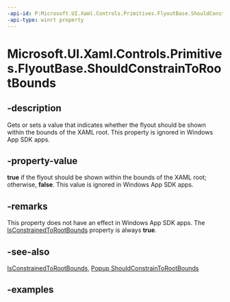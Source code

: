```yaml
---
-api-id: P:Microsoft.UI.Xaml.Controls.Primitives.FlyoutBase.ShouldConstrainToRootBounds
-api-type: winrt property
---
```


<!-- Property syntax.
public bool ShouldConstrainToRootBounds { get;  set; }
-->

# Microsoft.UI.Xaml.Controls.Primitives.FlyoutBase.ShouldConstrainToRootBounds

## -description

Gets or sets a value that indicates whether the flyout should be shown within the bounds of the XAML root. This property is ignored in Windows App SDK apps.

## -property-value

**true** if the flyout should be shown within the bounds of the XAML root; otherwise, **false**. This value is ignored in Windows App SDK apps.

## -remarks

This property does not have an effect in Windows App SDK apps. The [IsConstrainedToRootBounds](flyoutbase_isconstrainedtorootbounds.md) property is always **true**.

## -see-also

[IsConstrainedToRootBounds](flyoutbase_isconstrainedtorootbounds.md), [Popup ShouldConstrainToRootBounds](popup_shouldconstraintorootbounds.md)

## -examples
